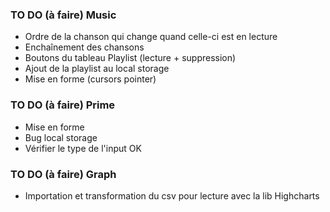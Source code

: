 ### TO DO (à faire) Music 

- Ordre de la chanson qui change quand celle-ci est en lecture
- Enchaînement des chansons
- Boutons du tableau Playlist (lecture + suppression)
- Ajout de la playlist au local storage
- Mise en forme (cursors pointer)

### TO DO (à faire) Prime 

- Mise en forme
- Bug local storage
- Vérifier le type de l'input OK

### TO DO (à faire) Graph 

- Importation et transformation du csv pour lecture avec la lib Highcharts
